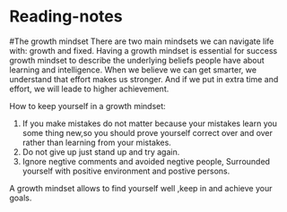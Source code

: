 # Reading-notes
#The growth mindset
There are two main mindsets we can navigate life with: growth and fixed.
Having a growth mindset is essential for success
growth mindset to describe the underlying beliefs people have about learning and intelligence. When we believe we can get smarter, we understand that effort makes us stronger. And if we put in extra time and effort, we will leade to higher achievement.

How to keep yourself in a growth mindset:
1. If you make mistakes do not matter because your mistakes learn you some thing new,so you should prove yourself correct over and over rather than learning from your mistakes.
2. Do not give up just stand up and try again.
3. Ignore negtive comments and avoided negtive people, Surrounded yourself with positive environment and postive persons. 

A growth mindset allows to find yourself well ,keep in and achieve your goals.
